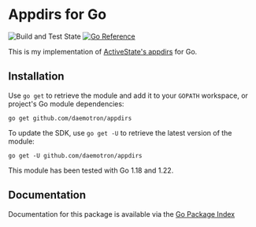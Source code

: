 # Appdirs for Go

![Build and Test State](https://github.com/daemotron/appdirs/actions/workflows/go.yml/badge.svg?event=push)
[![Go Reference](https://pkg.go.dev/badge/github.com/daemotron/appdirs.svg)](https://pkg.go.dev/github.com/daemotron/appdirs)

This is my implementation of [ActiveState's appdirs](https://github.com/ActiveState/appdirs) for Go.

## Installation

Use `go get` to retrieve the module and add it to your `GOPATH` workspace,
or project's Go module dependencies:

```shell
go get github.com/daemotron/appdirs
```

To update the SDK, use `go get -U` to retrieve the latest version of the module:

```shell
go get -U github.com/daemotron/appdirs
```

This module has been tested with Go 1.18 and 1.22.

## Documentation

Documentation for this package is available via the
[Go Package Index](https://pkg.go.dev/github.com/daemotron/appdirs)